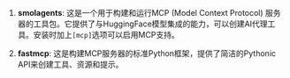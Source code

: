 

1. **smolagents**: 这是一个用于构建和运行MCP (Model Context Protocol) 服务器的工具包。它提供了与HuggingFace模型集成的能力，可以创建AI代理工具。安装时加上`[mcp]`选项可以启用MCP支持。

2. **fastmcp**: 这是构建MCP服务器的标准Python框架，提供了简洁的Pythonic API来创建工具、资源和提示。

